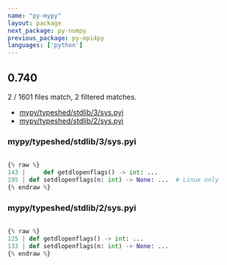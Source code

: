 ```yaml
---
name: "py-mypy"
layout: package
next_package: py-numpy
previous_package: py-mpi4py
languages: ['python']
---
```

## 0.740
2 / 1601 files match, 2 filtered matches.

 - [mypy/typeshed/stdlib/3/sys.pyi](#mypytypeshedstdlib3syspyi)
 - [mypy/typeshed/stdlib/2/sys.pyi](#mypytypeshedstdlib2syspyi)

### mypy/typeshed/stdlib/3/sys.pyi

```python

{% raw %}
143 |     def getdlopenflags() -> int: ...
195 | def setdlopenflags(n: int) -> None: ...  # Linux only
{% endraw %}

```
### mypy/typeshed/stdlib/2/sys.pyi

```python

{% raw %}
125 | def getdlopenflags() -> int: ...
133 | def setdlopenflags(n: int) -> None: ...
{% endraw %}

```
